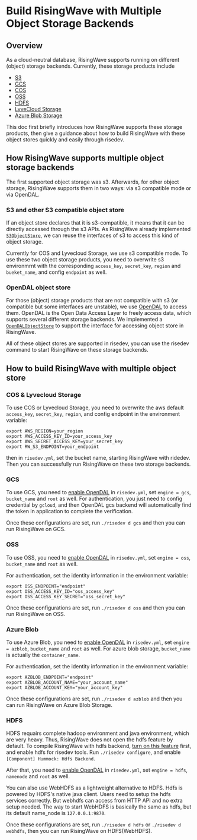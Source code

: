 # Build RisingWave with Multiple Object Storage Backends


<!-- Created by https://github.com/ekalinin/github-markdown-toc -->

## Overview
As a cloud-neutral database, RisingWave supports running on different (object) storage backends. Currently, these storage products include
- [S3](https://aws.amazon.com/s3/)
- [GCS](https://cloud.google.com/storage)
- [COS](https://cloud.tencent.com/product/cos)
- [OSS](https://www.aliyun.com/product/oss)
- [HDFS](https://hadoop.apache.org/docs/r1.2.1/hdfs_user_guide.html)
- [LyveCloud Storage](https://help.lyvecloud.seagate.com/en/s3-storage.html)
- [Azure Blob Storage](https://azure.microsoft.com/en-us/products/storage/blobs/)

This doc first briefly introduces how RisingWave supports these storage products, then give a guidance about how to build RisingWave with these object stores quickly and easily through risedev.

## How RisingWave supports multiple object storage backends
The first supported object storage was s3. Afterwards, for other object storage, RisingWave supports them in two ways: via s3 compatible mode or via OpenDAL.
### S3 and other S3 compatible object store
If an object store declares that it is s3-compatible, it means that it can be directly accessed through the s3 APIs. As RisingWave already implemented [`S3ObjectStore`](https://github.com/risingwavelabs/risingwave/blob/1fd0394980fd713459df8076283bb1a1f46fef9a/src/object_store/src/object/s3.rs#L288), we can reuse the interfaces of s3 to access this kind of object storage.

Currently for COS and Lyvecloud Storage, we use s3 compatible mode. To use these two object storage products, you need to overwrite s3 environmrnt with the corresponding `access_key`, `secret_key`, `region` and `bueket_name`, and config `endpoint` as well.
### OpenDAL object store
For those (object) storage products that are not compatible with s3 (or compatible but some interfaces are unstable), we use [OpenDAL](https://github.com/apache/incubator-opendal) to access them. OpenDAL is the Open Data Access Layer to freely access data, which supports several different storage backends. We implemented a [`OpenDALObjectStore`](https://github.com/risingwavelabs/risingwave/blob/1fd0394980fd713459df8076283bb1a1f46fef9a/src/object_store/src/object/opendal_engine/opendal_object_store.rs#L61) to support the interface for accessing object store in RisingWave.

All of these object stores are supported in risedev, you can use the risedev command to start RisingWave on these storage backends.
## How to build RisingWave with multiple object store
### COS & Lyvecloud Storage
To use COS or Lyvecloud Storage, you need to overwrite the aws default `access_key`, `secret_key`, `region`, and config endpoint in the environment variable:
```shell
export AWS_REGION=your_region
export AWS_ACCESS_KEY_ID=your_access_key
export AWS_SECRET_ACCESS_KEY=your_secret_key
export RW_S3_ENDPOINT=your_endpoint
```

then in `risedev.yml`, set the bucket name, starting RisingWave with ridedev. Then you can successfully run RisingWave on these two storage backends.

### GCS

To use GCS, you need to [enable OpenDAL](https://github.com/risingwavelabs/risingwave/blob/1fd0394980fd713459df8076283bb1a1f46fef9a/risedev.yml#L152-L154) in `risedev.yml`, set `engine = gcs`,  `bucket_name` and `root` as well. For authentication, you just need to config credential by `gcloud`, and then OpenDAL gcs backend will automatically find the token in application to complete the verification.

Once these configurations are set, run `./risedev d gcs` and then you can run RisingWave on GCS.
### OSS
To use OSS, you need to [enable OpenDAL](https://github.com/risingwavelabs/risingwave/blob/1fd0394980fd713459df8076283bb1a1f46fef9a/risedev.yml#L167-L170) in `risedev.yml`, set `engine = oss`,  `bucket_name` and `root` as well.

For authentication, set the identity information in the environment variable:
```shell
export OSS_ENDPOINT="endpoint"
export OSS_ACCESS_KEY_ID="oss_access_key"
export OSS_ACCESS_KEY_SECRET="oss_secret_key"
```


Once these configurations are set, run `./risedev d oss` and then you can run RisingWave on OSS.

### Azure Blob
To use Azure Blob, you need to [enable OpenDAL](https://github.com/risingwavelabs/risingwave/blob/1fd0394980fd713459df8076283bb1a1f46fef9a/risedev.yml#L182-L185) in `risedev.yml`, set `engine = azblob`,  `bucket_name` and `root` as well. For azure blob storage, `bucket_name` is actually the `container_name`.

For authentication, set the identity information in the environment variable:
```shell
export AZBLOB_ENDPOINT="endpoint"
export AZBLOB_ACCOUNT_NAME="your_account_name"
export AZBLOB_ACCOUNT_KEY="your_account_key"
```


Once these configurations are set, run `./risedev d azblob` and then you can run RisingWave on Azure Blob Storage.

### HDFS
HDFS requairs complete hadoop environment and java environment, which are very heavy. Thus, RisingWave does not open the hdfs feature by default. To compile RisingWave with hdfs backend, [turn on this feature](https://github.com/risingwavelabs/risingwave/blob/5aca4d9ac382259db42aa26c814f19640fbdf83a/src/object_store/Cargo.toml#L46-L47) first, and enable hdfs for risedev tools.
Run `./risedev configure`, and enable `[Component] Hummock: Hdfs Backend`.

After that, you need to [enable OpenDAL](https://github.com/risingwavelabs/risingwave/blob/1fd0394980fd713459df8076283bb1a1f46fef9a/risedev.yml#L123-L126) in `risedev.yml`, set `engine = hdfs`,  `namenode` and `root` as well.

You can also use WebHDFS as a lightweight alternative to HDFS. Hdfs is powered by HDFS's native java client. Users need to setup the hdfs services correctly. But webhdfs can access from HTTP API and no extra setup needed. The way to start WebHDFS is basically the same as hdfs, but its default name_node is `127.0.0.1:9870`.

Once these configurations are set, run `./risedev d hdfs` or `./risedev d webhdfs`, then you can run RisingWave on HDFS(WebHDFS).
